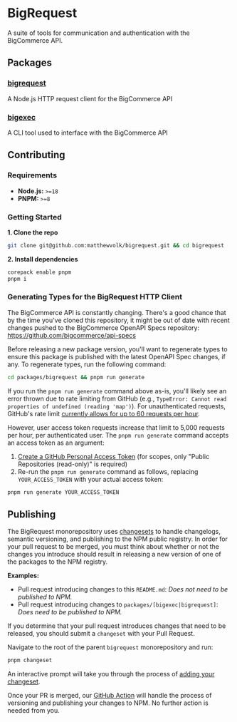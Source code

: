 # BigRequest

A suite of tools for communication and authentication with the BigCommerce API.

## Packages

### [bigrequest](https://github.com/matthewvolk/bigrequest/tree/main/packages/bigrequest)

A Node.js HTTP request client for the BigCommerce API

### [bigexec](https://github.com/matthewvolk/bigrequest/tree/main/packages/bigexec)

A CLI tool used to interface with the BigCommerce API

## Contributing

### Requirements

- **Node.js:** `>=18`
- **PNPM:** `>=8`

### Getting Started

**1. Clone the repo**

```sh
git clone git@github.com:matthewvolk/bigrequest.git && cd bigrequest
```

**2. Install dependencies**

```sh
corepack enable pnpm
pnpm i
```

### Generating Types for the BigRequest HTTP Client

The BigCommerce API is constantly changing. There's a good chance that by the time you've cloned this repository, it might be out of date with recent changes pushed to the BigCommerce OpenAPI Specs repository: https://github.com/bigcommerce/api-specs

Before releasing a new package version, you'll want to regenerate types to ensure this package is published with the latest OpenAPI Spec changes, if any. To regenerate types, run the following command:

```sh
cd packages/bigrequest && pnpm run generate
```

If you run the `pnpm run generate` command above as-is, you'll likely see an error thrown due to rate limiting from GitHub (e.g., `TypeError: Cannot read properties of undefined (reading 'map')`). For unauthenticated requests, GitHub's rate limit [currently allows for up to 60 requests per hour](https://docs.github.com/en/rest/overview/resources-in-the-rest-api#rate-limiting).

However, user access token requests increase that limit to 5,000 requests per hour, per authenticated user. The `pnpm run generate` command accepts an access token as an argument:

1. [Create a GitHub Personal Access Token](https://docs.github.com/en/authentication/keeping-your-account-and-data-secure/managing-your-personal-access-tokens) (for scopes, only "Public Repositories (read-only)" is required)
2. Re-run the `pnpm run generate` command as follows, replacing `YOUR_ACCESS_TOKEN` with your actual access token:

```sh
pnpm run generate YOUR_ACCESS_TOKEN
```

## Publishing

The BigRequest monorepository uses [changesets](https://github.com/changesets/changesets) to handle changelogs, semantic versioning, and publishing to the NPM public registry. In order for your pull request to be merged, you must think about whether or not the changes you introduce should result in releasing a new version of one of the packages to the NPM registry.

**Examples:**

- Pull request introducing changes to this `README.md`: _Does not need to be published to NPM._
- Pull request introducing changes to `packages/[bigexec|bigrequest]`: _Does need to be published to NPM._

If you determine that your pull request introduces changes that need to be released, you should submit a `changeset` with your Pull Request.

Navigate to the root of the parent `bigrequest` monorepository and run:

```sh
pnpm changeset
```

An interactive prompt will take you through the process of [adding your changeset](https://github.com/changesets/changesets/blob/main/docs/adding-a-changeset.md).

Once your PR is merged, our [GitHub Action](.github/workflows/release.yml) will handle the process of versioning and publishing your changes to NPM. No further action is needed from you.
